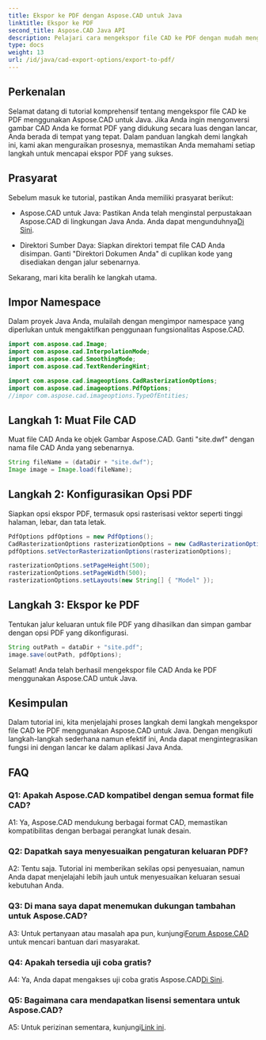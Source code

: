 ```yaml
---
title: Ekspor ke PDF dengan Aspose.CAD untuk Java
linktitle: Ekspor ke PDF
second_title: Aspose.CAD Java API
description: Pelajari cara mengekspor file CAD ke PDF dengan mudah menggunakan Aspose.CAD untuk Java. Ikuti panduan langkah demi langkah kami untuk integrasi yang lancar.
type: docs
weight: 13
url: /id/java/cad-export-options/export-to-pdf/
---
```

## Perkenalan

Selamat datang di tutorial komprehensif tentang mengekspor file CAD ke PDF menggunakan Aspose.CAD untuk Java. Jika Anda ingin mengonversi gambar CAD Anda ke format PDF yang didukung secara luas dengan lancar, Anda berada di tempat yang tepat. Dalam panduan langkah demi langkah ini, kami akan menguraikan prosesnya, memastikan Anda memahami setiap langkah untuk mencapai ekspor PDF yang sukses.

## Prasyarat

Sebelum masuk ke tutorial, pastikan Anda memiliki prasyarat berikut:

-  Aspose.CAD untuk Java: Pastikan Anda telah menginstal perpustakaan Aspose.CAD di lingkungan Java Anda. Anda dapat mengunduhnya[Di Sini](https://releases.aspose.com/cad/java/).

- Direktori Sumber Daya: Siapkan direktori tempat file CAD Anda disimpan. Ganti "Direktori Dokumen Anda" di cuplikan kode yang disediakan dengan jalur sebenarnya.

Sekarang, mari kita beralih ke langkah utama.

## Impor Namespace

Dalam proyek Java Anda, mulailah dengan mengimpor namespace yang diperlukan untuk mengaktifkan penggunaan fungsionalitas Aspose.CAD.

```java
import com.aspose.cad.Image;
import com.aspose.cad.InterpolationMode;
import com.aspose.cad.SmoothingMode;
import com.aspose.cad.TextRenderingHint;

import com.aspose.cad.imageoptions.CadRasterizationOptions;
import com.aspose.cad.imageoptions.PdfOptions;
//impor com.aspose.cad.imageoptions.TypeOfEntities;
```

## Langkah 1: Muat File CAD

Muat file CAD Anda ke objek Gambar Aspose.CAD. Ganti "site.dwf" dengan nama file CAD Anda yang sebenarnya.

```java
String fileName = (dataDir + "site.dwf");
Image image = Image.load(fileName);
```

## Langkah 2: Konfigurasikan Opsi PDF

Siapkan opsi ekspor PDF, termasuk opsi rasterisasi vektor seperti tinggi halaman, lebar, dan tata letak.

```java
PdfOptions pdfOptions = new PdfOptions();
CadRasterizationOptions rasterizationOptions = new CadRasterizationOptions();
pdfOptions.setVectorRasterizationOptions(rasterizationOptions);

rasterizationOptions.setPageHeight(500);
rasterizationOptions.setPageWidth(500);
rasterizationOptions.setLayouts(new String[] { "Model" });
```

## Langkah 3: Ekspor ke PDF

Tentukan jalur keluaran untuk file PDF yang dihasilkan dan simpan gambar dengan opsi PDF yang dikonfigurasi.

```java
String outPath = dataDir + "site.pdf";
image.save(outPath, pdfOptions);
```

Selamat! Anda telah berhasil mengekspor file CAD Anda ke PDF menggunakan Aspose.CAD untuk Java.

## Kesimpulan

Dalam tutorial ini, kita menjelajahi proses langkah demi langkah mengekspor file CAD ke PDF menggunakan Aspose.CAD untuk Java. Dengan mengikuti langkah-langkah sederhana namun efektif ini, Anda dapat mengintegrasikan fungsi ini dengan lancar ke dalam aplikasi Java Anda.

## FAQ

### Q1: Apakah Aspose.CAD kompatibel dengan semua format file CAD?

A1: Ya, Aspose.CAD mendukung berbagai format CAD, memastikan kompatibilitas dengan berbagai perangkat lunak desain.

### Q2: Dapatkah saya menyesuaikan pengaturan keluaran PDF?

A2: Tentu saja. Tutorial ini memberikan sekilas opsi penyesuaian, namun Anda dapat menjelajahi lebih jauh untuk menyesuaikan keluaran sesuai kebutuhan Anda.

### Q3: Di mana saya dapat menemukan dukungan tambahan untuk Aspose.CAD?

 A3: Untuk pertanyaan atau masalah apa pun, kunjungi[Forum Aspose.CAD](https://forum.aspose.com/c/cad/19) untuk mencari bantuan dari masyarakat.

### Q4: Apakah tersedia uji coba gratis?

 A4: Ya, Anda dapat mengakses uji coba gratis Aspose.CAD[Di Sini](https://releases.aspose.com/).

### Q5: Bagaimana cara mendapatkan lisensi sementara untuk Aspose.CAD?

 A5: Untuk perizinan sementara, kunjungi[Link ini](https://purchase.aspose.com/temporary-license/).